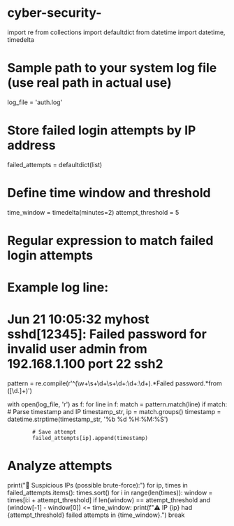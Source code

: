 # cyber-security-
import re
from collections import defaultdict
from datetime import datetime, timedelta

# Sample path to your system log file (use real path in actual use)
log_file = 'auth.log'

# Store failed login attempts by IP address
failed_attempts = defaultdict(list)

# Define time window and threshold
time_window = timedelta(minutes=2)
attempt_threshold = 5

# Regular expression to match failed login attempts
# Example log line:
# Jun 21 10:05:32 myhost sshd[12345]: Failed password for invalid user admin from 192.168.1.100 port 22 ssh2
pattern = re.compile(r'^(\w+\s+\d+\s+\d+:\d+:\d+).*Failed password.*from ([\d\.]+)')

with open(log_file, 'r') as f:
    for line in f:
        match = pattern.match(line)
        if match:
            # Parse timestamp and IP
            timestamp_str, ip = match.groups()
            timestamp = datetime.strptime(timestamp_str, '%b %d %H:%M:%S')

            # Save attempt
            failed_attempts[ip].append(timestamp)

# Analyze attempts
print("🚨 Suspicious IPs (possible brute-force):")
for ip, times in failed_attempts.items():
    times.sort()
    for i in range(len(times)):
        window = times[i:i + attempt_threshold]
        if len(window) == attempt_threshold and (window[-1] - window[0]) <= time_window:
            print(f"⚠️  IP {ip} had {attempt_threshold} failed attempts in {time_window}.")
            break
